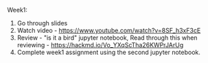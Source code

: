 Week1:

1. Go through slides
2. Watch video - https://www.youtube.com/watch?v=8SF_h3xF3cE
3. Review - "is it a bird" jupyter notebook, Read through this when reviewing - https://hackmd.io/Vo_YXqScTha26KWPrJArUg
4. Complete week1 assignment using the second jupyter notebook.

